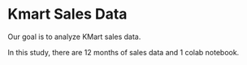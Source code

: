 # Kmart Sales Data
Our goal is to analyze KMart sales data.

In this study, there are 12 months of sales data and 1 colab notebook.
